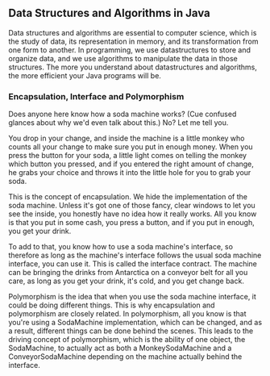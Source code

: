 ## Data Structures and Algorithms in Java

Data structures and algorithms are essential to computer science, which is the study of data, 
its representation in memory, and its transformation from one form to another. In programming, 
we use datastructures to store and organize data, and we use algorithms to manipulate the data
in those structures. The more you understand about datastructures and algorithms, 
the more efficient your Java programs will be.

### Encapsulation, Interface and Polymorphism

Does anyone here know how a soda machine works? (Cue confused glances about why we'd even
talk about this.) No? Let me tell you.

You drop in your change, and inside the machine is a little monkey who counts all your 
change to make sure you put in enough money. When you press the button for your soda, 
a little light comes on telling the monkey which button you pressed, and if you entered 
the right amount of change, he grabs your choice and throws it into the little hole for you to grab your soda.

This is the concept of encapsulation. We hide the implementation of the soda machine.
Unless it's got one of those fancy, clear windows to let you see the inside, you honestly 
have no idea how it really works. All you know is that you put in some cash, you press a button,
and if you put in enough, you get your drink.

To add to that, you know how to use a soda machine's interface, so therefore
as long as the machine's interface follows the usual soda machine interface, you can use it. 
This is called the interface contract. The machine can be bringing the drinks from Antarctica 
on a conveyor belt for all you care, as long as you get your drink, it's cold, and you get change back.

Polymorphism is the idea that when you use the soda machine interface, it could be doing 
different things. This is why encapsulation and polymorphism are closely related.
In polymorphism, all you know is that you're using a SodaMachine implementation, 
which can be changed, and as a result, different things can be done behind the scenes.
This leads to the driving concept of polymorphism, which is the ability of one object,
the SodaMachine, to actually act as both a MonkeySodaMachine 
and a ConveyorSodaMachine depending on the machine actually behind the interface.